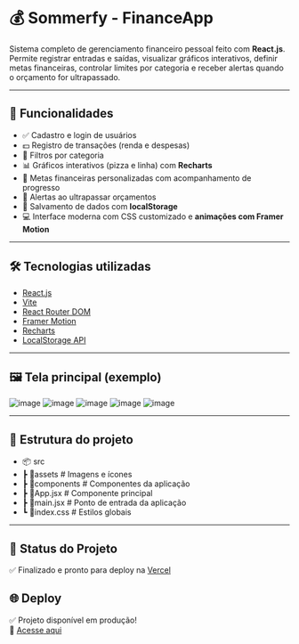 # 💰 Sommerfy - FinanceApp

Sistema completo de gerenciamento financeiro pessoal feito com **React.js**.  
Permite registrar entradas e saídas, visualizar gráficos interativos, definir metas financeiras, controlar limites por categoria e receber alertas quando o orçamento for ultrapassado.

---

## 🚀 Funcionalidades

- ✅ Cadastro e login de usuários
- 💵 Registro de transações (renda e despesas)
- 🧾 Filtros por categoria
- 📊 Gráficos interativos (pizza e linha) com **Recharts**
- 🎯 Metas financeiras personalizadas com acompanhamento de progresso
- 🚨 Alertas ao ultrapassar orçamentos
- 💾 Salvamento de dados com **localStorage**
- 💻 Interface moderna com CSS customizado e **animações com Framer Motion**

---

## 🛠 Tecnologias utilizadas

- [React.js](https://reactjs.org/)
- [Vite](https://vitejs.dev/)
- [React Router DOM](https://reactrouter.com/)
- [Framer Motion](https://www.framer.com/motion/)
- [Recharts](https://recharts.org/)
- [LocalStorage API](https://developer.mozilla.org/en-US/docs/Web/API/Window/localStorage)

---

## 🖼️ Tela principal (exemplo)

![image](https://github.com/user-attachments/assets/23612cb1-1642-4b66-a522-85a096dd46ae)
![image](https://github.com/user-attachments/assets/c5b5371f-9652-4806-99af-42881bc2d20e)
![image](https://github.com/user-attachments/assets/7d8ff198-1dc4-4997-9052-7188161b62e8)
![image](https://github.com/user-attachments/assets/e29ae2e0-6625-4895-8b1e-cf36dc1e0b37)
![image](https://github.com/user-attachments/assets/a02d39ec-dc31-450e-86f8-3660d0bcc151)

---

## 📁 Estrutura do projeto

- 📦 src
- ┣ 📂assets # Imagens e ícones
- ┣ 📂components # Componentes da aplicação
- ┣ 📜App.jsx # Componente principal
- ┣ 📜main.jsx # Ponto de entrada da aplicação
- ┗ 📜index.css # Estilos globais

---

## 📌 Status do Projeto

✅ Finalizado e pronto para deploy na [Vercel](https://vercel.com/)

## 🌐 Deploy
✅ Projeto disponível em produção!  
🔗 [Acesse aqui](https://sommerfy-finance-app-vs7f.vercel.app)



